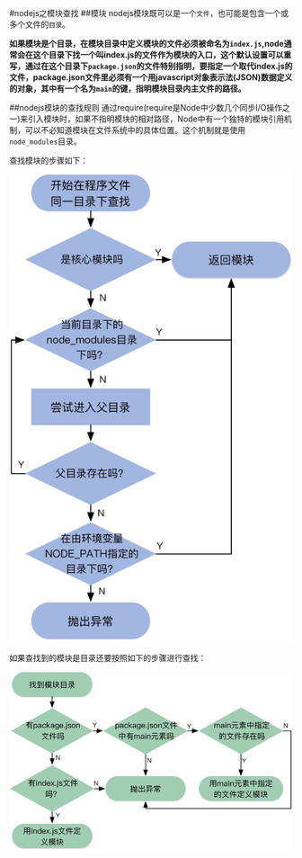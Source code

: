 #nodejs之模块查找
##模块
nodejs模块既可以是一个`文件`，也可能是包含一个或多个文件的`目录`。

**如果模块是个目录，在模块目录中定义模块的文件必须被命名为`index.js`,node通常会在这个目录下找一个叫index.js的文件作为模块的入口，这个默认设置可以重写，通过在这个目录下`package.json`的文件特别指明，要指定一个取代index.js的文件，package.json文件里必须有一个用javascript对象表示法(JSON)数据定义的对象，其中有一个名为`main`的键，指明模块目录内主文件的路径。**

##nodejs模块的查找规则 
通过require(require是Node中少数几个同步I/O操作之一)来引入模块时，如果不指明模块的相对路径，Node中有一个独特的模块引用机制，可以不必知道模块在文件系统中的具体位置。这个机制就是使用`node_modules`目录。

查找模块的步骤如下：

![模块查找步骤](../images/nodejs之模块查找步骤.png)

如果查找到的模块是目录还要按照如下的步骤进行查找：

![模块为目录时的查找步骤](../images/nodejs之模块为目录时的查找步骤.png)